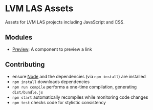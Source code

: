 # LVM LAS Assets

Assets for LVM LAS projects including JavaScript and CSS.

## Modules

* [Preview](https://github.com/innoq/lvm-las-assets/tree/master/components/preview): A component to preview a link

## Contributing

* ensure [Node](http://nodejs.org) and the dependencies (via `npm install`) are installed
* `npm install` downloads dependencies
* `npm run compile` performs a one-time compilation, generating `dist/bundle.js`
* `npm start` automatically recompiles while monitoring code changes
* `npm test` checks code for stylistic consistency
